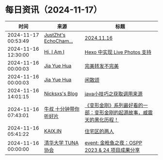 ﻿# 每日资讯（2024-11-17）

|时间|来源|标题|
|---|---|---|
|2024-11-17 00:53:49|[JustZht's EchoCham...](https://www.justzht.com/rss/)|[2024.11.16](https://www.justzht.com/2024-11-16/)|
|2024-11-16 12:30:00|[Hi, I Am I](https://5ime.cn/atom.xml)|[Hexo 中实现 Live Photos 支持](https://5ime.cn/live-photos.html)|
|2024-11-16 00:00:03|[Jia Yue Hua](https://www.jiayuehua.com/feed.xml)|[完美转发不完美](https://jiayuehua.github.io/2024/11/16/perfect-forwarding-not-perfect/)|
|2024-11-16 00:00:03|[Jia Yue Hua](https://www.jiayuehua.com/feed.xml)|[闲散颂](https://jiayuehua.github.io/2024/11/16/%E9%97%B2%E6%95%A3%E9%A2%82/)|
|2024-11-16 14:01:15|[Nicksxs's Blog](https://nicksxs.me/atom.xml)|[java小技巧之获取调用来源](https://nicksxs.me/2024/11/16/java%E5%B0%8F%E6%8A%80%E5%B7%A7%E4%B9%8B%E8%8E%B7%E5%8F%96%E8%B0%83%E7%94%A8%E6%9D%A5%E6%BA%90/)|
|2024-11-16 07:43:01|[牛叔 十分钟带你听好片](https://getpodcast.xyz/data/ximalaya/11534451.xml)|[《变形金刚》系列最好看的一部：变形金刚的起源故事，威震天的黑化历程！](https://www.ximalaya.com/sound/775231359)|
|2024-11-16 05:41:22|[KAIX.IN](https://kaix.in/feed/)|[住宅区的两人](https://kaix.in/2024/1116-the-two-in-a-housing-complex/)|
|2024-11-16 00:00:00|[清华大学 TUNA 协会](https://tuna.moe/feed.xml)|[event: 金枪鱼之夜：OSPP 2023 & 24 项目成果分享](https://tuna.moe/event/2024/ospp2024-result/)|
